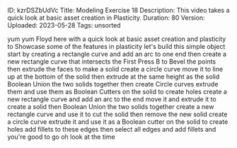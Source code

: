 ID: kzrDSZbUdVc
Title: Modeling Exercise 18
Description: This video takes a quick look at basic asset creation in Plasticity.
Duration: 80
Version: 
Uploaded: 2023-05-28
Tags: unsorted

yum yum Floyd here with a quick look at
basic asset creation and plasticity to
Showcase some of the features in
plasticity let's build this simple
object start by creating a rectangle
curve and add an arc to one end then
create a new rectangle curve that
intersects the First Press B to Bevel
the points then extrude the faces to
make a solid create a circle curve move
it to line up at the bottom of the solid
then extrude at the same height as the
solid Boolean Union the two solids
together
then create Circle curves extrude them
and use them as Boolean Cutters on the
solid to create holes
create a new rectangle curve and add an
arc to the end
move it and extrude it to create a solid
then Boolean Union the two solids
together
create a new rectangle curve and use it
to cut the solid then remove the new
solid
create a circle curve extrude it and use
it as a Boolean cutter on the solid to
create holes
add fillets to these edges
then select all edges and add fillets
and you're good to go
oh look at the time
